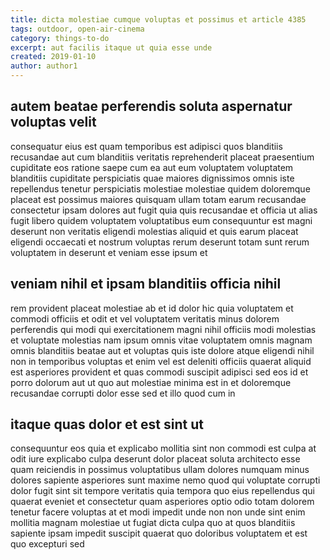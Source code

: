 ```yaml
---
title: dicta molestiae cumque voluptas et possimus et article 4385
tags: outdoor, open-air-cinema
category: things-to-do
excerpt: aut facilis itaque ut quia esse unde
created: 2019-01-10
author: author1
---
```


## autem beatae perferendis soluta aspernatur voluptas velit

consequatur eius est quam temporibus est adipisci quos blanditiis recusandae aut cum blanditiis veritatis reprehenderit placeat praesentium cupiditate eos ratione saepe cum ea aut eum voluptatem voluptatem blanditiis cupiditate perspiciatis quae maiores dignissimos omnis iste repellendus tenetur perspiciatis molestiae molestiae quidem doloremque placeat est possimus maiores quisquam ullam totam earum recusandae consectetur ipsam dolores aut fugit quia quis recusandae et officia ut alias fugit libero quidem voluptatem voluptatibus eum consequuntur est magni deserunt non veritatis eligendi molestias aliquid et quis earum placeat eligendi occaecati et nostrum voluptas rerum deserunt totam sunt rerum voluptatem in deserunt et veniam esse ipsum et

## veniam nihil et ipsam blanditiis officia nihil

rem provident placeat molestiae ab et id dolor hic quia voluptatem et commodi officiis et odit et vel voluptatem veritatis minus dolorem perferendis qui modi qui exercitationem magni nihil officiis modi molestias et voluptate molestias nam ipsum omnis vitae voluptatem omnis magnam omnis blanditiis beatae aut et voluptas quis iste dolore atque eligendi nihil non in temporibus voluptas et enim vel est deleniti officiis quaerat aliquid est asperiores provident et quas commodi suscipit adipisci sed eos id et porro dolorum aut ut quo aut molestiae minima est in et doloremque recusandae corrupti dolor esse sed et illo quod cum in

## itaque quas dolor et est sint ut

consequuntur eos quia et explicabo mollitia sint non commodi est culpa at odit iure explicabo culpa deserunt dolor placeat soluta architecto esse quam reiciendis in possimus voluptatibus ullam dolores numquam minus dolores sapiente asperiores sunt maxime nemo quod qui voluptate corrupti dolor fugit sint sit tempore veritatis quia tempora quo eius repellendus qui quaerat eveniet et consectetur quam asperiores optio odio totam dolorem tenetur facere voluptas at et modi impedit unde non non unde sint enim mollitia magnam molestiae ut fugiat dicta culpa quo at quos blanditiis sapiente ipsam impedit suscipit quaerat quo doloribus voluptatem et est quo excepturi sed
